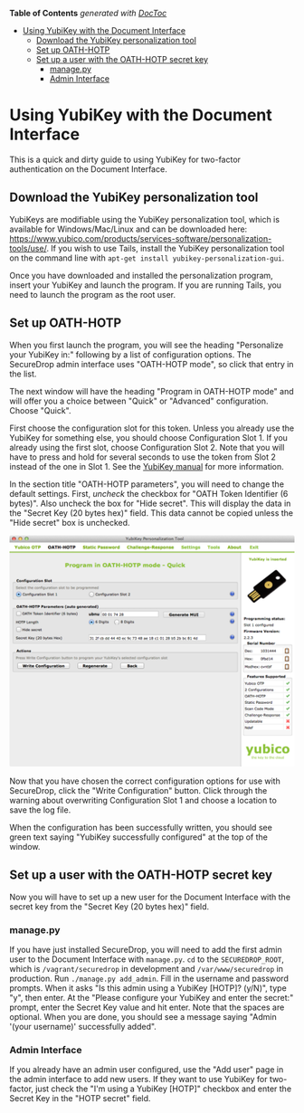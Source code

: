 <!-- START doctoc generated TOC please keep comment here to allow auto update -->
<!-- DON'T EDIT THIS SECTION, INSTEAD RE-RUN doctoc TO UPDATE -->
**Table of Contents**  *generated with [DocToc](http://doctoc.herokuapp.com/)*

- [Using YubiKey with the Document Interface](#using-yubikey-with-the-document-interface)
  - [Download the YubiKey personalization tool](#download-the-yubikey-personalization-tool)
  - [Set up OATH-HOTP](#set-up-oath-hotp)
  - [Set up a user with the OATH-HOTP secret key](#set-up-a-user-with-the-oath-hotp-secret-key)
    - [manage.py](#managepy)
    - [Admin Interface](#admin-interface)

<!-- END doctoc generated TOC please keep comment here to allow auto update -->

# Using YubiKey with the Document Interface

This is a quick and dirty guide to using YubiKey for two-factor authentication on the Document Interface.

## Download the YubiKey personalization tool

YubiKeys are modifiable using the YubiKey personalization tool, which is available for Windows/Mac/Linux and can be downloaded here: https://www.yubico.com/products/services-software/personalization-tools/use/. If you wish to use Tails, install the YubiKey personalization tool on the command line with `apt-get install yubikey-personalization-gui`.

Once you have downloaded and installed the personalization program, insert your YubiKey and launch the program. If you are running Tails, you need to launch the program as the root user.

## Set up OATH-HOTP

When you first launch the program, you will see the heading "Personalize your YubiKey in:" following by a list of configuration options. The SecureDrop admin interface uses "OATH-HOTP mode", so click that entry in the list.

The next window will have the heading "Program in OATH-HOTP mode" and will offer you a choice between "Quick" or "Advanced" configuration. Choose "Quick".

First choose the configuration slot for this token. Unless you already use the YubiKey for something else, you should choose Configuration Slot 1. If you already using the first slot, choose Configuration Slot 2. Note that you will have to press and hold for several seconds to use the token from Slot 2 instead of the one in Slot 1. See the [YubiKey manual](https://www.yubico.com/wp-content/uploads/2013/07/YubiKey-Manual-v3_1.pdf) for more information.

In the section title "OATH-HOTP parameters", you will need to change the default settings. First, *uncheck* the checkbox for "OATH Token Identifier (6 bytes)". Also uncheck the box for "Hide secret". This will display the data in the "Secret Key (20 bytes hex)" field. This data cannot be copied unless the "Hide secret" box is unchecked.

![YubiKey OATH-HOTP Configuration](images/yubikey_oath_hotp_configuration.png)

Now that you have chosen the correct configuration options for use with SecureDrop, click the "Write Configuration" button. Click through the warning about overwriting Configuration Slot 1 and choose a location to save the log file.

When the configuration has been successfully written, you should see green text saying "YubiKey successfully configured" at the top of the window.

## Set up a user with the OATH-HOTP secret key

Now you will have to set up a new user for the Document Interface with the secret key from the "Secret Key (20 bytes hex)" field.

### manage.py

If you have just installed SecureDrop, you will need to add the first admin user to the Document Interface with `manage.py`. `cd` to the `SECUREDROP_ROOT`, which is `/vagrant/securedrop` in development and `/var/www/securedrop` in production. Run `./manage.py add_admin`. Fill in the username and password prompts. When it asks "Is this admin using a YubiKey [HOTP]? (y/N)", type "y", then enter. At the "Please configure your YubiKey and enter the secret:" prompt, enter the Secret Key value and hit enter. Note that the spaces are optional. When you are done, you should see a message saying "Admin '(your username)' successfully added".

### Admin Interface

If you already have an admin user configured, use the "Add user" page in the admin interface to add new users. If they want to use YubiKey for two-factor, just check the "I'm using a YubiKey [HOTP]" checkbox and enter the Secret Key in the "HOTP secret" field.


